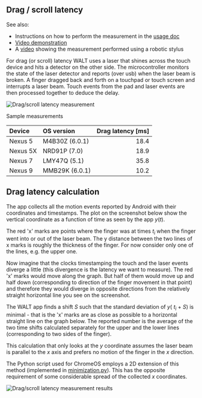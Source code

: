 ## Drag / scroll latency

See also:
 * Instructions on how to perform the measurement in the [usage doc](usage/WALT_usage.md#dragscroll-latency)
 * [Video demonstration](https://www.youtube.com/watch?v=pVy5AYVzf7Q&list=PLd6Fi7WgXfcB4Ma6A-5rPlr1jptNR3RxQ&index=4)
 * A [video](https://plus.google.com/+FrancoisBeaufort/posts/XctAif2nv4U) showing the measurement
performed using a robotic stylus


For drag (or scroll) latency WALT uses a laser that shines across the touch device and hits a detector on the
other side. The microcontroller monitors the state of the laser detector and reports (over usb) when
the laser beam is broken. A finger dragged back and forth on a touchpad or touch screen
and interrupts a laser beam. Touch events from the pad and laser events are then processed together
to deduce the delay.

![Drag/scroll latency measurement](usage/images/drag.png)

Sample measurements

| Device       | OS version     | Drag latency [ms]|
| :---         | :---           |             ---: | 
| Nexus 5      | M4B30Z (6.0.1) |             18.4 | 
| Nexus 5X     | NRD91P (7.0)   |             18.9 | 
| Nexus 7      | LMY47Q (5.1)   |             35.8 |
| Nexus 9      | MMB29K (6.0.1) |             10.2 |


## Drag latency calculation

The app collects all the motion events reported by Android with their coordinates and timestamps. The plot on the screenshot below show the vertical coordinate as a function of time as seen by the app _y_(_t_).

The red 'x' marks are points where the finger was at times _t<sub>i</sub>_ when the finger went into or out of the laser beam. The y distance between the two lines of x marks is roughly the thickness of the finger. For now consider only one of the lines, e.g. the upper one.

Now imagine that the clocks timestamping the touch and the laser events diverge a little (this divergence is the latency we want to measure). The red 'x' marks would move along the graph. But half of them would move up and half down (corresponding to direction of the finger movement in that point) and therefore they would diverge in opposite directions from the relatively straight horizontal line you see on the screenshot.

The WALT app finds a shift _S_ such that the standard deviation of _y_( _t<sub>i</sub>_ + _S_) is minimal - that is the 'x' marks are as close as possible to a horizontal straight line on the graph below. The reported number is the average of the two time shifts calculated separately for the upper and the lower lines (corresponding to two sides of the finger).

This calculation that only looks at the _y_ coordinate assumes the laser beam is parallel to the _x_ axis and prefers no motion of the finger in the _x_ direction.

The Python script used for ChromeOS employs a 2D extension of this method (implemented in [minimization.py](/pywalt/minimization.py)). This has the opposite requirement of some considerable spread of the collected _x_ coordinates.

![Drag/scroll latency measurement results](Drag_screen_N5X.png)
